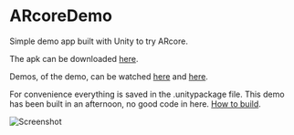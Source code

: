 # ARcoreDemo
Simple demo app built with Unity to try ARcore.

The apk can be downloaded [here](https://github.com/PierfrancescoSoffritti/ARcoreDemo/raw/master/demo.apk).

Demos, of the demo, can be watched [here](https://www.youtube.com/watch?v=gmws6UhPSNY) and [here](https://www.youtube.com/watch?v=BhtZF_p7Nk4).

For convenience everything is saved in the .unitypackage file. This demo has been built in an afternoon, no good code in here.
[How to build](https://developers.google.com/ar/develop/unity/quickstart).

![Screenshot](https://firebasestorage.googleapis.com/v0/b/personal-website-5dadd.appspot.com/o/projects%2FARcoreDemo.jpg?alt=media&token=484c6126-9104-41d7-965b-e1e20ebd80db)

